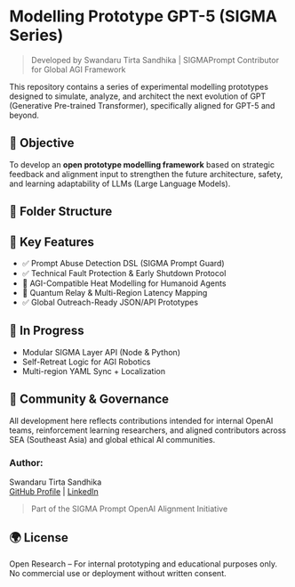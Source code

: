 # Modelling Prototype GPT-5 (SIGMA Series)
> Developed by Swandaru Tirta Sandhika | SIGMAPrompt Contributor for Global AGI Framework

This repository contains a series of experimental modelling prototypes designed to simulate, analyze, and architect the next evolution of GPT (Generative Pre-trained Transformer), specifically aligned for GPT-5 and beyond.

## 🔬 Objective
To develop an **open prototype modelling framework** based on strategic feedback and alignment input to strengthen the future architecture, safety, and learning adaptability of LLMs (Large Language Models).

## 📁 Folder Structure

## 🔧 Key Features
- ✅ Prompt Abuse Detection DSL (SIGMA Prompt Guard)
- ✅ Technical Fault Protection & Early Shutdown Protocol
- 🔄 AGI-Compatible Heat Modelling for Humanoid Agents
- 🔄 Quantum Relay & Multi-Region Latency Mapping
- ✅ Global Outreach-Ready JSON/API Prototypes

## 🚧 In Progress
- Modular SIGMA Layer API (Node & Python)
- Self-Retreat Logic for AGI Robotics
- Multi-region YAML Sync + Localization

## 📡 Community & Governance
All development here reflects contributions intended for internal OpenAI teams, reinforcement learning researchers, and aligned contributors across SEA (Southeast Asia) and global ethical AI communities.

### Author:
Swandaru Tirta Sandhika  
[GitHub Profile](https://github.com/ProgrammingDevelopment) | [LinkedIn](https://www.linkedin.com/in/swandaru-tirta-sandhika)

> Part of the SIGMA Prompt OpenAI Alignment Initiative

## 🌍 License
Open Research – For internal prototyping and educational purposes only.  
No commercial use or deployment without written consent.
